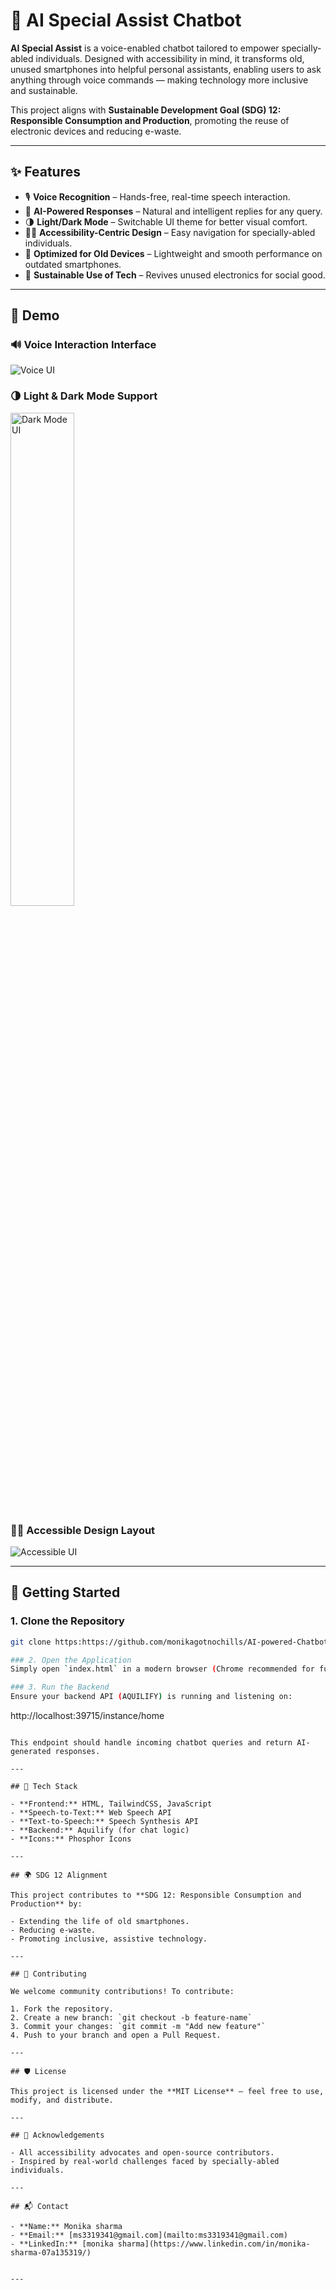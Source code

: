 # 🤖 AI Special Assist Chatbot

**AI Special Assist** is a voice-enabled chatbot tailored to empower specially-abled individuals. Designed with accessibility in mind, it transforms old, unused smartphones into helpful personal assistants, enabling users to ask anything through voice commands — making technology more inclusive and sustainable.

This project aligns with **Sustainable Development Goal (SDG) 12: Responsible Consumption and Production**, promoting the reuse of electronic devices and reducing e-waste.

---

## ✨ Features

- 🎙️ **Voice Recognition** – Hands-free, real-time speech interaction.
- 🧠 **AI-Powered Responses** – Natural and intelligent replies for any query.
- 🌗 **Light/Dark Mode** – Switchable UI theme for better visual comfort.
- 🧑‍🦽 **Accessibility-Centric Design** – Easy navigation for specially-abled individuals.
- 📱 **Optimized for Old Devices** – Lightweight and smooth performance on outdated smartphones.
- 🔁 **Sustainable Use of Tech** – Revives unused electronics for social good.

---

## 📸 Demo

### 🔊 Voice Interaction Interface  
![Voice UI](chatAssistanceInstance/media/voiceassist.png/)

### 🌗 Light & Dark Mode Support  
<p float="left"> 
  <img src="chatAssistanceInstance/media/homepage.png/" width="45%" alt="Dark Mode UI"/>
</p>

### 🧑‍🦽 Accessible Design Layout  
![Accessible UI](demo/accessible-design.png)

---

## 🚀 Getting Started

### 1. Clone the Repository
```bash
git clone https:https://github.com/monikagotnochills/AI-powered-Chatbot-for-special-kids

### 2. Open the Application
Simply open `index.html` in a modern browser (Chrome recommended for full voice support).

### 3. Run the Backend
Ensure your backend API (AQUILIFY) is running and listening on:

```
http://localhost:39715/instance/home
```

This endpoint should handle incoming chatbot queries and return AI-generated responses.

---

## 🧪 Tech Stack

- **Frontend:** HTML, TailwindCSS, JavaScript
- **Speech-to-Text:** Web Speech API
- **Text-to-Speech:** Speech Synthesis API
- **Backend:** Aquilify (for chat logic)
- **Icons:** Phosphor Icons

---

## 🌍 SDG 12 Alignment

This project contributes to **SDG 12: Responsible Consumption and Production** by:

- Extending the life of old smartphones.
- Reducing e-waste.
- Promoting inclusive, assistive technology.

---

## 🤝 Contributing

We welcome community contributions! To contribute:

1. Fork the repository.
2. Create a new branch: `git checkout -b feature-name`
3. Commit your changes: `git commit -m "Add new feature"`
4. Push to your branch and open a Pull Request.

---

## 🛡️ License

This project is licensed under the **MIT License** — feel free to use, modify, and distribute.

---

## 🙌 Acknowledgements

- All accessibility advocates and open-source contributors.
- Inspired by real-world challenges faced by specially-abled individuals.

---

## 📬 Contact

- **Name:** Monika sharma 
- **Email:** [ms3319341@gmail.com](mailto:ms3319341@gmail.com)  
- **LinkedIn:** [monika sharma](https://www.linkedin.com/in/monika-sharma-07a135319/)  


---
